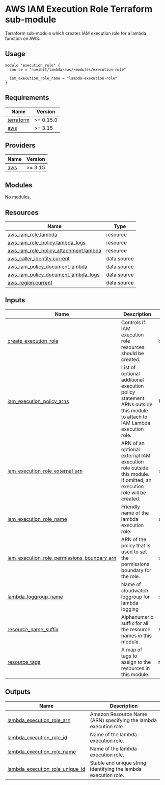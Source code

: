 # AWS IAM Execution Role Terraform sub-module

Terraform sub-module which creates IAM execution role for a lambda function on AWS.

## Usage
```hcl
module "execution_role" {
  source = "nuvibit/lambda/aws//modules/execution-role"

  iam_execution_role_name = "lambda-execution-role"
}
```

<!-- BEGIN_TF_DOCS -->
## Requirements

| Name | Version |
|------|---------|
| <a name="requirement_terraform"></a> [terraform](#requirement\_terraform) | >= 0.15.0 |
| <a name="requirement_aws"></a> [aws](#requirement\_aws) | >= 3.15 |

## Providers

| Name | Version |
|------|---------|
| <a name="provider_aws"></a> [aws](#provider\_aws) | >= 3.15 |

## Modules

No modules.

## Resources

| Name | Type |
|------|------|
| [aws_iam_role.lambda](https://registry.terraform.io/providers/hashicorp/aws/latest/docs/resources/iam_role) | resource |
| [aws_iam_role_policy.lambda_logs](https://registry.terraform.io/providers/hashicorp/aws/latest/docs/resources/iam_role_policy) | resource |
| [aws_iam_role_policy_attachment.lambda](https://registry.terraform.io/providers/hashicorp/aws/latest/docs/resources/iam_role_policy_attachment) | resource |
| [aws_caller_identity.current](https://registry.terraform.io/providers/hashicorp/aws/latest/docs/data-sources/caller_identity) | data source |
| [aws_iam_policy_document.lambda](https://registry.terraform.io/providers/hashicorp/aws/latest/docs/data-sources/iam_policy_document) | data source |
| [aws_iam_policy_document.lambda_logs](https://registry.terraform.io/providers/hashicorp/aws/latest/docs/data-sources/iam_policy_document) | data source |
| [aws_region.current](https://registry.terraform.io/providers/hashicorp/aws/latest/docs/data-sources/region) | data source |

## Inputs

| Name | Description | Type | Default | Required |
|------|-------------|------|---------|:--------:|
| <a name="input_create_execution_role"></a> [create\_execution\_role](#input\_create\_execution\_role) | Controls if IAM execution role resources should be created. | `bool` | `true` | no |
| <a name="input_iam_execution_policy_arns"></a> [iam\_execution\_policy\_arns](#input\_iam\_execution\_policy\_arns) | List of optional additional execution policy statement ARNs outside this module to attach to IAM Lambda execution role. | `list(string)` | `[]` | no |
| <a name="input_iam_execution_role_external_arn"></a> [iam\_execution\_role\_external\_arn](#input\_iam\_execution\_role\_external\_arn) | ARN of an optional external IAM execution role outside this module. If omitted, an execution role will be created. | `string` | `null` | no |
| <a name="input_iam_execution_role_name"></a> [iam\_execution\_role\_name](#input\_iam\_execution\_role\_name) | Friendly name of the lambda execution role. | `string` | n/a | yes |
| <a name="input_iam_execution_role_permissions_boundary_arn"></a> [iam\_execution\_role\_permissions\_boundary\_arn](#input\_iam\_execution\_role\_permissions\_boundary\_arn) | ARN of the policy that is used to set the permissions boundary for the role. | `string` | `null` | no |
| <a name="input_lambda_loggroup_name"></a> [lambda\_loggroup\_name](#input\_lambda\_loggroup\_name) | Name of cloudwatch loggroup for lambda logging | `string` | `"*"` | no |
| <a name="input_resource_name_suffix"></a> [resource\_name\_suffix](#input\_resource\_name\_suffix) | Alphanumeric suffix for all the resource names in this module. | `string` | `""` | no |
| <a name="input_resource_tags"></a> [resource\_tags](#input\_resource\_tags) | A map of tags to assign to the resources in this module. | `map(string)` | `{}` | no |

## Outputs

| Name | Description |
|------|-------------|
| <a name="output_lambda_execution_role_arn"></a> [lambda\_execution\_role\_arn](#output\_lambda\_execution\_role\_arn) | Amazon Resource Name (ARN) specifying the lambda execution role. |
| <a name="output_lambda_execution_role_id"></a> [lambda\_execution\_role\_id](#output\_lambda\_execution\_role\_id) | Name of the lambda execution role. |
| <a name="output_lambda_execution_role_name"></a> [lambda\_execution\_role\_name](#output\_lambda\_execution\_role\_name) | Name of the lambda execution role. |
| <a name="output_lambda_execution_role_unique_id"></a> [lambda\_execution\_role\_unique\_id](#output\_lambda\_execution\_role\_unique\_id) | Stable and unique string identifying the lambda execution role. |
<!-- END_TF_DOCS -->